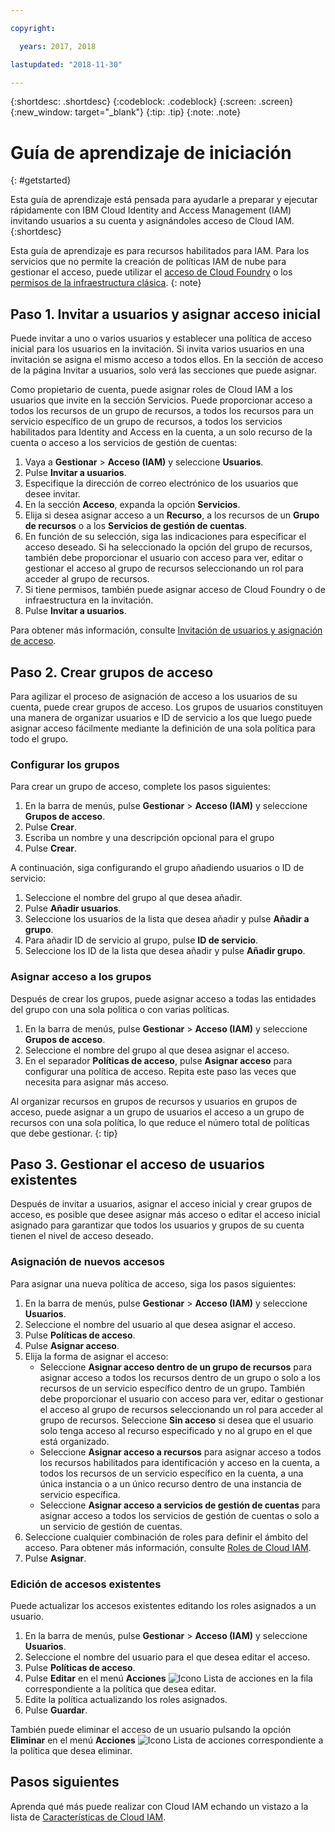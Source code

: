 ```yaml
---

copyright:

  years: 2017, 2018

lastupdated: "2018-11-30"

---
```


{:shortdesc: .shortdesc}
{:codeblock: .codeblock}
{:screen: .screen}
{:new_window: target="_blank"}
{:tip: .tip}
{:note: .note}

# Guía de aprendizaje de iniciación
{: #getstarted}

Esta guía de aprendizaje está pensada para ayudarle a preparar y ejecutar rápidamente con IBM Cloud Identity and Access Management (IAM) invitando usuarios a su cuenta y asignándoles acceso de Cloud IAM.
{:shortdesc}

Esta guía de aprendizaje es para recursos habilitados para IAM. Para los servicios que no permite la creación de políticas IAM de nube para gestionar el acceso, puede utilizar el [acceso de Cloud Foundry](/docs/iam/cfaccess.html#cfaccess) o los [permisos de la infraestructura clásica](/docs/iam/infrastructureaccess.html#infrapermission).
{: note}


## Paso 1. Invitar a usuarios y asignar acceso inicial

Puede invitar a uno o varios usuarios y establecer una política de acceso inicial para los usuarios en la invitación. Si invita varios usuarios en una invitación se asigna el mismo acceso a todos ellos. En la sección de acceso de la página Invitar a usuarios, solo verá las secciones que puede asignar.

Como propietario de cuenta, puede asignar roles de Cloud IAM a los usuarios que invite en la sección Servicios. Puede proporcionar acceso a todos los recursos de un grupo de recursos, a todos los recursos para un servicio específico de un grupo de recursos, a todos los servicios habilitados para Identity and Access en la cuenta, a un solo recurso de la cuenta o acceso a los servicios de gestión de cuentas:

1. Vaya a **Gestionar** &gt; **Acceso (IAM)** y seleccione **Usuarios**.
2. Pulse **Invitar a usuarios**.
3. Especifique la dirección de correo electrónico de los usuarios que desee invitar.
4. En la sección **Acceso**, expanda la opción **Servicios**.
5. Elija si desea asignar acceso a un **Recurso**, a los recursos de un **Grupo de recursos** o a los **Servicios de gestión de cuentas**.
6. En función de su selección, siga las indicaciones para especificar el acceso deseado. Si ha seleccionado la opción del grupo de recursos, también debe proporcionar el usuario con acceso para ver, editar o gestionar el acceso al grupo de recursos seleccionando un rol para acceder al grupo de recursos.
7. Si tiene permisos, también puede asignar acceso de Cloud Foundry o de infraestructura en la invitación.
8. Pulse **Invitar a usuarios**.

Para obtener más información, consulte [Invitación de usuarios y asignación de acceso](/docs/iam/iamuserinv.html#iamuserinv).

## Paso 2. Crear grupos de acceso

Para agilizar el proceso de asignación de acceso a los usuarios de su cuenta, puede crear grupos de acceso. Los grupos de usuarios constituyen una manera de organizar usuarios e ID de servicio a los que luego puede asignar acceso fácilmente mediante la definición de una sola política para todo el grupo.

### Configurar los grupos

Para crear un grupo de acceso, complete los pasos siguientes:

1. En la barra de menús, pulse **Gestionar** &gt; **Acceso (IAM)** y seleccione **Grupos de acceso**.
2. Pulse **Crear**.
3. Escriba un nombre y una descripción opcional para el grupo
4. Pulse **Crear**.

A continuación, siga configurando el grupo añadiendo usuarios o ID de servicio:

1. Seleccione el nombre del grupo al que desea añadir.
2. Pulse **Añadir usuarios**.
3. Seleccione los usuarios de la lista que desea añadir y pulse **Añadir a grupo**.
4. Para añadir ID de servicio al grupo, pulse **ID de servicio**.
5. Seleccione los ID de la lista que desea añadir y pulse **Añadir grupo**.

### Asignar acceso a los grupos

Después de crear los grupos, puede asignar acceso a todas las entidades del grupo con una sola política o con varias políticas.

1. En la barra de menús, pulse **Gestionar** &gt; **Acceso (IAM)** y seleccione **Grupos de acceso**.
2. Seleccione el nombre del grupo al que desea asignar el acceso.
3. En el separador **Políticas de acceso**, pulse **Asignar acceso** para configurar una política de acceso. Repita este paso las veces que necesita para asignar más acceso.

Al organizar recursos en grupos de recursos y usuarios en grupos de acceso, puede asignar a un grupo de usuarios el acceso a un grupo de recursos con una sola política, lo que reduce el número total de políticas que debe gestionar.
{: tip}


## Paso 3. Gestionar el acceso de usuarios existentes

Después de invitar a usuarios, asignar el acceso inicial y crear grupos de acceso, es posible que desee asignar más acceso o editar el acceso inicial asignado para garantizar que todos los usuarios y grupos de su cuenta tienen el nivel de acceso deseado.

### Asignación de nuevos accesos

Para asignar una nueva política de acceso, siga los pasos siguientes:

1. En la barra de menús, pulse **Gestionar** &gt; **Acceso (IAM)** y seleccione **Usuarios**.
2. Seleccione el nombre del usuario al que desea asignar el acceso.
3. Pulse **Políticas de acceso**.
4. Pulse **Asignar acceso**.
5. Elija la forma de asignar el acceso:
    * Seleccione **Asignar acceso dentro de un grupo de recursos** para asignar acceso a todos los recursos dentro de un grupo o solo a los recursos de un servicio específico dentro de un grupo. También debe proporcionar el usuario con acceso para ver, editar o gestionar el acceso al grupo de recursos seleccionando un rol para acceder al grupo de recursos. Seleccione **Sin acceso** si desea que el usuario solo tenga acceso al recurso especificado y no al grupo en el que está organizado.
    * Seleccione **Asignar acceso a recursos** para asignar acceso a todos los recursos habilitados para identificación y acceso en la cuenta, a todos los recursos de un servicio específico en la cuenta, a una única instancia o a un único recurso dentro de una instancia de servicio específica.
    * Seleccione **Asignar acceso a servicios de gestión de cuentas** para asignar acceso a todos los servicios de gestión de cuentas o solo a un servicio de gestión de cuentas.
5. Seleccione cualquier combinación de roles para definir el ámbito del acceso. Para obtener más información, consulte [Roles de Cloud IAM](/docs/iam/users_roles.html#iamusermanrol).
6. Pulse **Asignar**.


### Edición de accesos existentes

Puede actualizar los accesos existentes editando los roles asignados a un usuario.

1. En la barra de menús, pulse **Gestionar** &gt; **Acceso (IAM)** y seleccione **Usuarios**.
2. Seleccione el nombre del usuario para el que desea editar el acceso.
3. Pulse **Políticas de acceso**.
4. Pulse **Editar** en el menú **Acciones** ![Icono Lista de acciones](../icons/action-menu-icon.svg) en la fila correspondiente a la política que desea editar.
4. Edite la política actualizando los roles asignados.
5. Pulse **Guardar**.

También puede eliminar el acceso de un usuario pulsando la opción **Eliminar** en el menú **Acciones** ![Icono Lista de acciones](../icons/action-menu-icon.svg) correspondiente a la política que desea eliminar.

## Pasos siguientes

Aprenda qué más puede realizar con Cloud IAM echando un vistazo a la lista de [Características de Cloud IAM](/docs/iam/index.html#features).
